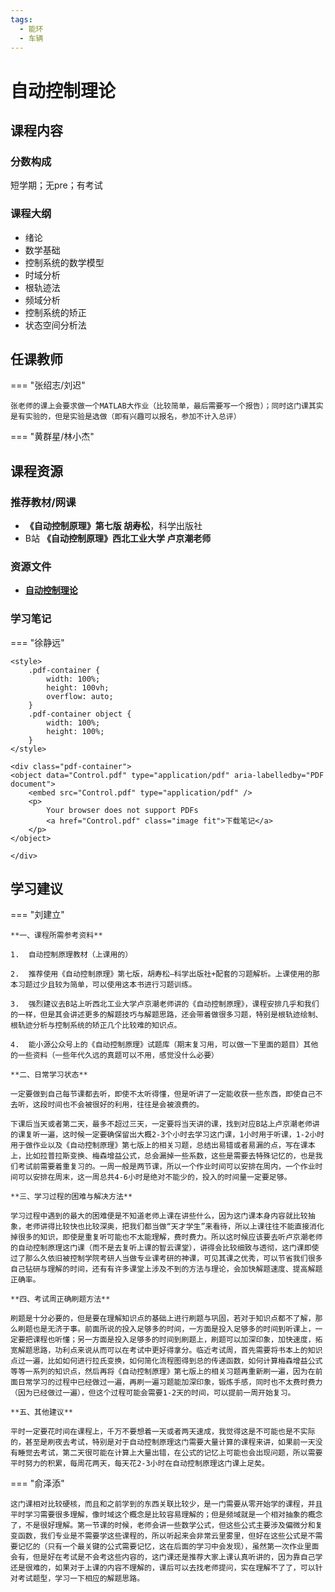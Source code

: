 ```yaml
---
tags:
  - 能环
  - 车辆
---
```


# 自动控制理论

## 课程内容

### 分数构成

短学期；无pre；有考试

### 课程大纲

- 绪论
- 数学基础
- 控制系统的数学模型
- 时域分析
- 根轨迹法
- 频域分析
- 控制系统的矫正
- 状态空间分析法

## 任课教师

=== "张绍志/刘迟"

    张老师的课上会要求做一个MATLAB大作业（比较简单，最后需要写一个报告）；同时这门课其实是有实验的，但是实验是选做（即有兴趣可以报名，参加不计入总评）

=== "黄群星/林小杰"

## 课程资源

### 推荐教材/网课

- **《自动控制原理》第七版 胡寿松**，科学出版社
- B站 **《自动控制原理》西北工业大学 卢京潮老师**

### 资源文件

- [**自动控制理论**](https://pan.baidu.com/s/1IP-VjTJqI-wMYQiM1ai5jQ?pwd=6pua)

### 学习笔记

=== "徐静远"

    <style>
        .pdf-container {
            width: 100%;
            height: 100vh;
            overflow: auto;
        }
        .pdf-container object {
            width: 100%;
            height: 100%;
        }
    </style>

    <div class="pdf-container">
    <object data="Control.pdf" type="application/pdf" aria-labelledby="PDF document">
        <embed src="Control.pdf" type="application/pdf" />
        <p>
            Your browser does not support PDFs
            <a href="Control.pdf" class="image fit">下载笔记</a>
        </p>
    </object>

    </div>



## 学习建议

=== "刘建立"

    **一、课程所需参考资料**

    1.	自动控制原理教材（上课用的）

    2.	推荐使用《自动控制原理》第七版，胡寿松—科学出版社+配套的习题解析。上课使用的那本习题过少且较为简单，可以使用这本书进行习题训练。

    3.	强烈建议去B站上听西北工业大学卢京潮老师讲的《自动控制原理》，课程安排几乎和我们的一样，但是其会讲述更多的解题技巧与解题思路，还会带着做很多习题，特别是根轨迹绘制、根轨迹分析与控制系统的矫正几个比较难的知识点。

    4.	能小源公众号上的《自动控制原理》试题库（期末复习用，可以做一下里面的题目）其他的一些资料（一些年代久远的真题可以不用，感觉没什么必要）

    **二、日常学习状态**

    一定要做到自己每节课都去听，即使不太听得懂，但是听讲了一定能收获一些东西，即使自己不去听，这段时间也不会被很好的利用，往往是会被浪费的。

    下课后当天或者第二天，最多不超过三天，一定要将当天讲的课，找到对应B站上卢京潮老师讲的课复听一遍，这时候一定要确保留出大概2-3个小时去学习这门课，1小时用于听课，1-2小时用于做作业以及《自动控制原理》第七版上的相关习题，总结出易错或者易漏的点，写在课本上，比如拉普拉斯变换、梅森增益公式，总会漏掉一些系数，这些是需要去特殊记忆的，也是我们考试前需要着重复习的。一周一般是两节课，所以一个作业时间可以安排在周内，一个作业时间可以安排在周末，这一周总共4-6小时是绝对不能少的，投入的时间量一定要足够。

    **三、学习过程的困难与解决方法**

    学习过程中遇到的最大的困难便是不知道老师上课在讲些什么，因为这门课本身内容就比较抽象，老师讲得比较快也比较深奥，把我们都当做“天才学生”来看待，所以上课往往不能直接消化掉很多的知识，即使是重复听可能也不太能理解，费时费力。所以这时候应该要去听卢京潮老师的自动控制原理这门课（而不是去复听上课的智云课堂），讲得会比较细致与透彻，这门课即使过了那么久依旧被控制学院考研人当做专业课考研的神课，可见其课之优秀，可以节省我们很多自己钻研与理解的时间，还有有许多课堂上涉及不到的方法与理论，会加快解题速度、提高解题正确率。

    **四、考试周正确刷题方法**

    刷题是十分必要的，但是要在理解知识点的基础上进行刷题与巩固，若对于知识点都不了解，那么刷题也是无济于事。前面所说的投入足够多的时间，一方面是投入足够多的时间到听课上，一定要把课程也听懂；另一方面是投入足够多的时间到刷题上，刷题可以加深印象，加快速度，拓宽解题思路，功利点来说从而可以在考试中更好得拿分。临近考试周，首先需要将书本上的知识点过一遍，比如如何进行拉氏变换，如何简化流程图得到总的传递函数，如何计算梅森增益公式等等一系列的知识点，然后再将《自动控制原理》第七版上的相关习题再重新刷一遍，因为在前面日常学习的过程中已经做过一遍，再刷一遍习题能加深印象，锻炼手感，同时也不太费时费力（因为已经做过一遍），但这个过程可能会需要1-2天的时间，可以提前一周开始复习。

    **五、其他建议**

    平时一定要花时间在课程上，千万不要想着一天或者两天速成，我觉得这是不可能也是不实际的，甚至是刷夜去考试，特别是对于自动控制原理这门需要大量计算的课程来讲，如果前一天没有睡觉去考试，第二天很可能在计算上大量出错，在公式的记忆上可能也会出现问题，所以需要平时努力的积累，每周花两天，每天花2-3小时在自动控制原理这门课上足矣。

=== "俞泽添"

    这门课相对比较硬核，而且和之前学到的东西关联比较少，是一门需要从零开始学的课程，并且平时学习需要很多理解，像时域这个概念是比较容易理解的；但是频域就是一个相对抽象的概念了，不是很好理解。第一节课的时候，老师会讲一些数学公式，但这些公式主要涉及偏微分和复变函数，我们专业是不需要学这些课程的，所以听起来会非常云里雾里，但好在这些公式是不需要记忆的（只有一个最关键的公式需要记忆，这在后面的学习中会发现），虽然第一次作业里面会有，但是好在考试是不会考这些内容的，这门课还是推荐大家上课认真听讲的，因为靠自己学还是很难的，如果对于上课的内容不理解的，课后可以去找老师提问，实在理解不了了，可以针对考试题型，学习一下相应的解题思路。